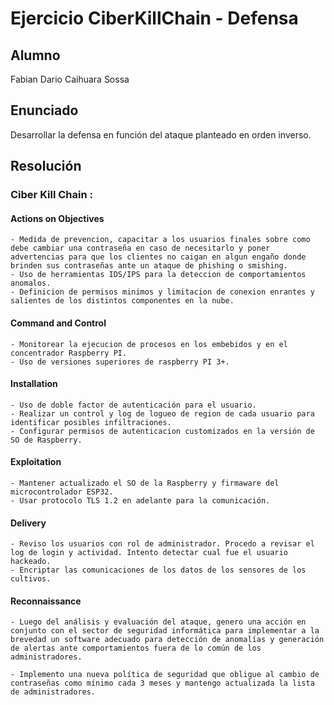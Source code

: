 # Ejercicio CiberKillChain - Defensa


## Alumno

Fabian Dario Caihuara Sossa

## Enunciado

Desarrollar la defensa en función del ataque planteado en orden inverso.

## Resolución

### Ciber Kill Chain :

#### Actions on Objectives

    - Medida de prevencion, capacitar a los usuarios finales sobre como debe cambiar una contraseña en caso de necesitarlo y poner advertencias para que los clientes no caigan en algun engaño donde brinden sus contraseñas ante un ataque de phishing o smishing.
    - Uso de herramientas IDS/IPS para la deteccion de comportamientos anomalos.
    - Definicion de permisos minimos y limitacion de conexion enrantes y salientes de los distintos componentes en la nube.

#### Command and Control

    - Monitorear la ejecucion de procesos en los embebidos y en el  concentrador Raspberry PI.
    - Uso de versiones superiores de raspberry PI 3+.

#### Installation

    - Uso de doble factor de autenticación para el usuario.
    - Realizar un control y log de logueo de region de cada usuario para identificar posibles infiltraciones.
    - Configurar permisos de autenticacion customizados en la versión de SO de Raspberry.

#### Exploitation

    - Mantener actualizado el SO de la Raspberry y firmaware del microcontrolador ESP32.
    - Usar protocolo TLS 1.2 en adelante para la comunicación.

#### Delivery

    - Reviso los usuarios con rol de administrador. Procedo a revisar el log de login y actividad. Intento detectar cual fue el usuario hackeado.
    - Encriptar las comunicaciones de los datos de los sensores de los cultivos.

#### Reconnaissance

    - Luego del análisis y evaluación del ataque, genero una acción en conjunto con el sector de seguridad informática para implementar a la brevedad un software adecuado para detección de anomalías y generación de alertas ante comportamientos fuera de lo común de los administradores.

    - Implemento una nueva política de seguridad que obligue al cambio de contraseñas como mínimo cada 3 meses y mantengo actualizada la lista de administradores.

